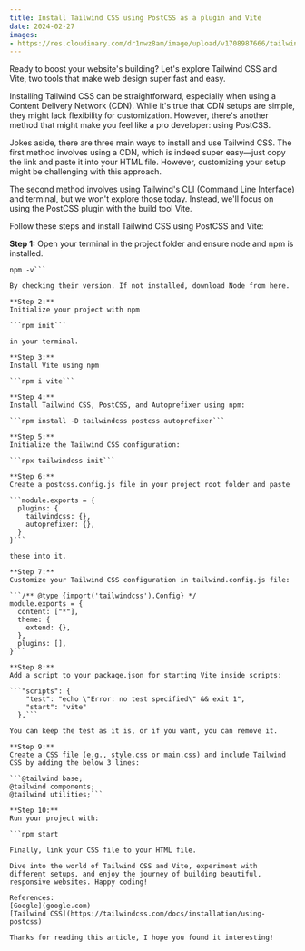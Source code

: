 ```yaml
---
title: Install Tailwind CSS using PostCSS as a plugin and Vite
date: 2024-02-27
images: 
- https://res.cloudinary.com/dr1nwz8am/image/upload/v1708987666/tailwindcss-postcss-vite-by-sakibsnaz-dev_sbpk4p.webp
---
```

Ready to boost your website's building? Let's explore Tailwind CSS and Vite, two tools that make web design super fast and easy.

Installing Tailwind CSS can be straightforward, especially when using a Content Delivery Network (CDN). While it's true that CDN setups are simple, they might lack flexibility for customization. However, there's another method that might make you feel like a pro developer: using PostCSS.

Jokes aside, there are three main ways to install and use Tailwind CSS. The first method involves using a CDN, which is indeed super easy—just copy the link and paste it into your HTML file. However, customizing your setup might be challenging with this approach.

The second method involves using Tailwind's CLI (Command Line Interface) and terminal, but we won't explore those today. Instead, we'll focus on using the PostCSS plugin with the build tool Vite.

Follow these steps and install Tailwind CSS using PostCSS and Vite:

**Step 1:**
Open your terminal in the project folder and ensure node and npm is installed.

```node -v
npm -v```

By checking their version. If not installed, download Node from here.

**Step 2:**
Initialize your project with npm

```npm init```

in your terminal.

**Step 3:**
Install Vite using npm

```npm i vite```

**Step 4:**
Install Tailwind CSS, PostCSS, and Autoprefixer using npm:

```npm install -D tailwindcss postcss autoprefixer```

**Step 5:**
Initialize the Tailwind CSS configuration:

```npx tailwindcss init```

**Step 6:**
Create a postcss.config.js file in your project root folder and paste

```module.exports = {
  plugins: {
    tailwindcss: {},
    autoprefixer: {},
  }
}```

these into it.

**Step 7:**
Customize your Tailwind CSS configuration in tailwind.config.js file:

```/** @type {import('tailwindcss').Config} */
module.exports = {
  content: ["*"],
  theme: {
    extend: {},
  },
  plugins: [],
}```

**Step 8:**
Add a script to your package.json for starting Vite inside scripts:

```"scripts": {
    "test": "echo \"Error: no test specified\" && exit 1",
    "start": "vite"
  },```

You can keep the test as it is, or if you want, you can remove it.

**Step 9:**
Create a CSS file (e.g., style.css or main.css) and include Tailwind CSS by adding the below 3 lines:

```@tailwind base;
@tailwind components;
@tailwind utilities;```

**Step 10:**
Run your project with:

```npm start

Finally, link your CSS file to your HTML file.

Dive into the world of Tailwind CSS and Vite, experiment with different setups, and enjoy the journey of building beautiful, responsive websites. Happy coding!

References:
[Google](google.com)
[Tailwind CSS](https://tailwindcss.com/docs/installation/using-postcss)

Thanks for reading this article, I hope you found it interesting!